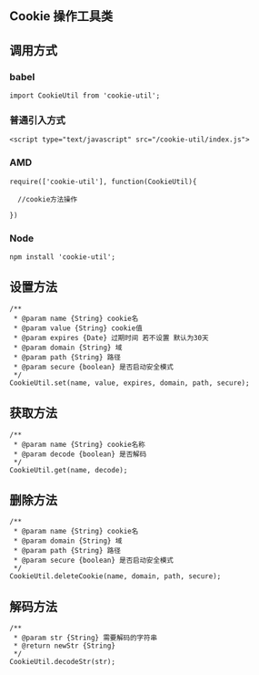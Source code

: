 ## Cookie 操作工具类

## 调用方式

### babel

```
import CookieUtil from 'cookie-util';
```

### 普通引入方式

`<script type="text/javascript" src="/cookie-util/index.js">`


### AMD
```
require(['cookie-util'], function(CookieUtil){

  //cookie方法操作

})
```

### Node

`npm install 'cookie-util';`


## 设置方法
```
/**
 * @param name {String} cookie名
 * @param value {String} cookie值
 * @param expires {Date} 过期时间 若不设置 默认为30天
 * @param domain {String} 域
 * @param path {String} 路径
 * @param secure {boolean} 是否启动安全模式
 */
CookieUtil.set(name, value, expires, domain, path, secure);
```

## 获取方法

```
/**
 * @param name {String} cookie名称
 * @param decode {boolean} 是否解码
 */
CookieUtil.get(name, decode);
```

## 删除方法

```
/**
 * @param name {String} cookie名
 * @param domain {String} 域
 * @param path {String} 路径
 * @param secure {boolean} 是否启动安全模式
 */
CookieUtil.deleteCookie(name, domain, path, secure);
```

## 解码方法

```
/**
 * @param str {String} 需要解码的字符串
 * @return newStr {String}
 */
CookieUtil.decodeStr(str);
```
